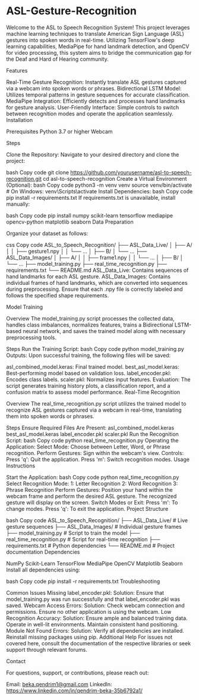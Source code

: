 # ASL-Gesture-Recognition
Welcome to the ASL to Speech Recognition System! This project leverages machine learning techniques to translate American Sign Language (ASL) gestures into spoken words in real-time. Utilizing TensorFlow's deep learning capabilities, MediaPipe for hand landmark detection, and OpenCV for video processing, this system aims to bridge the communication gap for the Deaf and Hard of Hearing community.

Features

Real-Time Gesture Recognition: Instantly translate ASL gestures captured via a webcam into spoken words or phrases.
Bidirectional LSTM Model: Utilizes temporal patterns in gesture sequences for accurate classification.
MediaPipe Integration: Efficiently detects and processes hand landmarks for gesture analysis.
User-Friendly Interface: Simple controls to switch between recognition modes and operate the application seamlessly.
Installation

Prerequisites
Python 3.7 or higher
Webcam

Steps

Clone the Repository:
Navigate to your desired directory and clone the project:

bash
Copy code
git clone https://github.com/yourusername/asl-to-speech-recognition.git
cd asl-to-speech-recognition
Create a Virtual Environment (Optional):
bash
Copy code
python3 -m venv venv
source venv/bin/activate  # On Windows: venv\Scripts\activate
Install Dependencies:
bash
Copy code
pip install -r requirements.txt
If requirements.txt is unavailable, install manually:

bash
Copy code
pip install numpy scikit-learn tensorflow mediapipe opencv-python matplotlib seaborn
Data Preparation

Organize your dataset as follows:

css
Copy code
ASL_to_Speech_Recognition/
├── ASL_Data_Live/
│   ├── A/
│   │   ├── gesture1.npy
│   │   └── ...
│   ├── B/
│   └── ...
├── ASL_Data_Images/
│   ├── A/
│   │   ├── frame1.npy
│   │   └── ...
│   ├── B/
│   └── ...
├── model_training.py
├── real_time_recognition.py
├── requirements.txt
└── README.md
ASL_Data_Live: Contains sequences of hand landmarks for each ASL gesture.
ASL_Data_Images: Contains individual frames of hand landmarks, which are converted into sequences during preprocessing.
Ensure that each .npy file is correctly labeled and follows the specified shape requirements.

Model Training

Overview
The model_training.py script processes the collected data, handles class imbalances, normalizes features, trains a Bidirectional LSTM-based neural network, and saves the trained model along with necessary preprocessing tools.

Steps
Run the Training Script:
bash
Copy code
python model_training.py
Outputs:
Upon successful training, the following files will be saved:

asl_combined_model.keras: Final trained model.
best_asl_model.keras: Best-performing model based on validation loss.
label_encoder.pkl: Encodes class labels.
scaler.pkl: Normalizes input features.
Evaluation:
The script generates training history plots, a classification report, and a confusion matrix to assess model performance.
Real-Time Recognition

Overview
The real_time_recognition.py script utilizes the trained model to recognize ASL gestures captured via a webcam in real-time, translating them into spoken words or phrases.

Steps
Ensure Required Files Are Present:
asl_combined_model.keras
best_asl_model.keras
label_encoder.pkl
scaler.pkl
Run the Recognition Script:
bash
Copy code
python real_time_recognition.py
Operating the Application:
Select Mode: Choose between Letter, Word, or Phrase recognition.
Perform Gestures: Sign within the webcam's view.
Controls:
Press 'q': Quit the application.
Press 'm': Switch recognition modes.
Usage Instructions

Start the Application:
bash
Copy code
python real_time_recognition.py
Select Recognition Mode:
1: Letter Recognition
2: Word Recognition
3: Phrase Recognition
Perform Gestures:
Position your hand within the webcam frame and perform the desired ASL gesture.
The recognized gesture will display on the screen.
Switch Modes or Exit:
Press 'm': To change modes.
Press 'q': To exit the application.
Project Structure

bash
Copy code
ASL_to_Speech_Recognition/
├── ASL_Data_Live/           # Live gesture sequences
├── ASL_Data_Images/         # Individual gesture frames
├── model_training.py        # Script to train the model
├── real_time_recognition.py # Script for real-time recognition
├── requirements.txt         # Python dependencies
└── README.md                # Project documentation
Dependencies

NumPy
Scikit-Learn
TensorFlow
MediaPipe
OpenCV
Matplotlib
Seaborn
Install all dependencies using:

bash
Copy code
pip install -r requirements.txt
Troubleshooting

Common Issues
Missing label_encoder.pkl:
Solution: Ensure that model_training.py was run successfully and that label_encoder.pkl was saved.
Webcam Access Errors:
Solution: Check webcam connection and permissions. Ensure no other application is using the webcam.
Low Recognition Accuracy:
Solution:
Ensure ample and balanced training data.
Operate in well-lit environments.
Maintain consistent hand positioning.
Module Not Found Errors:
Solution: Verify all dependencies are installed. Reinstall missing packages using pip.
Additional Help
For issues not covered here, consult the documentation of the respective libraries or seek support through relevant forums.

Contact

For questions, support, or contributions, please reach out:

Email: beka.qendrim1@gmail.com
LinkedIn: https://www.linkedin.com/in/qendrim-beka-35b6792a1/

